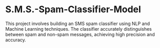 # S.M.S.-Spam-Classifier-Model
This project involves building an SMS spam classifier using NLP and Machine Learning techniques. The classifier accurately distinguishes between spam and non-spam messages, achieving high precision and accuracy.
